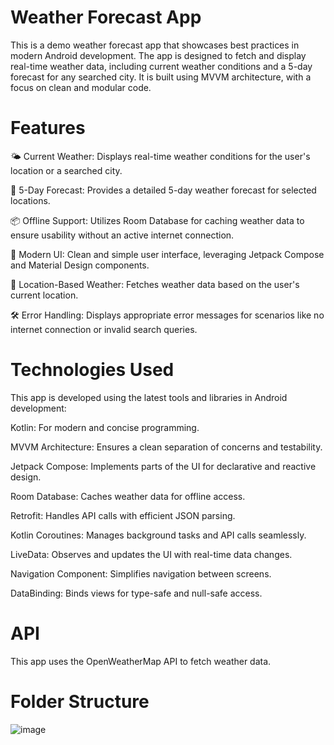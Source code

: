# Weather Forecast App
This is a demo weather forecast app that showcases best practices in modern Android development. The app is designed to fetch and display real-time weather data, including current weather conditions and a 5-day forecast for any searched city. It is built using MVVM architecture, with a focus on clean and modular code.

# Features

🌤️ Current Weather: Displays real-time weather conditions for the user's location or a searched city.

📅 5-Day Forecast: Provides a detailed 5-day weather forecast for selected locations.

📦 Offline Support: Utilizes Room Database for caching weather data to ensure usability without an active internet connection.

🎨 Modern UI: Clean and simple user interface, leveraging Jetpack Compose and Material Design components.

📍 Location-Based Weather: Fetches weather data based on the user's current location.

🛠️ Error Handling: Displays appropriate error messages for scenarios like no internet connection or invalid search queries.

# Technologies Used
This app is developed using the latest tools and libraries in Android development:

Kotlin: For modern and concise programming.

MVVM Architecture: Ensures a clean separation of concerns and testability.

Jetpack Compose: Implements parts of the UI for declarative and reactive design.

Room Database: Caches weather data for offline access.

Retrofit: Handles API calls with efficient JSON parsing.

Kotlin Coroutines: Manages background tasks and API calls seamlessly.

LiveData: Observes and updates the UI with real-time data changes.

Navigation Component: Simplifies navigation between screens.

DataBinding: Binds views for type-safe and null-safe access.

# API
This app uses the OpenWeatherMap API to fetch weather data.

# Folder Structure
![image](https://github.com/user-attachments/assets/30765fa1-45f6-446e-8de6-2a934b04165a)